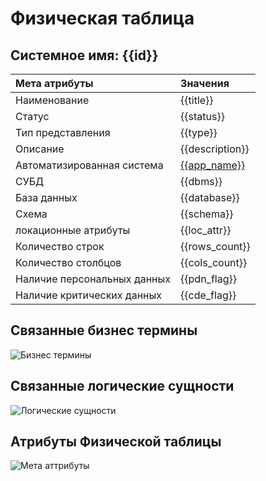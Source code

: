# Физическая таблица
## Системное имя: {{id}}

Мета атрибуты | Значения
:------------  | :------------
Наименование | {{title}}
Статус | {{status}}
Тип представления | {{type}}
Описание | {{description}}
Автоматизированная система | [{{app_name}}]({{as_link}})
СУБД | {{dbms}}
База данных | {{database}}
Схема | {{schema}}
локационные атрибуты | {{loc_attr}}
Количество строк | {{rows_count}}
Количество столбцов | {{cols_count}}
Наличие персональных данных | {{pdn_flag}}
Наличие критических данных | {{cde_flag}}

## Связанные бизнес термины
![Бизнес термины](@entity/seaf.ia.business_terms/registry_by_PhT?id={{id}})

## Связанные логические сущности
![Логические сущности](@entity/seaf.ia.logical_entities/registry_by_PhT?id={{id}})

## Атрибуты Физической таблицы
![Мета аттрибуты](@entity/seaf.ia.physical_attributes/registry_by_PhT?id={{id}})
